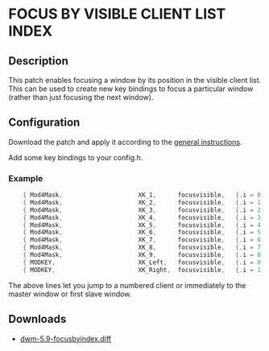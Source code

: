 FOCUS BY VISIBLE CLIENT LIST INDEX
==================================

Description
-----------

This patch enables focusing a window by its position in the visible client list. This can be used to create new key bindings to focus a particular window (rather than just focusing the next window).

Configuration
-------------

Download the patch and apply it according to the [general instructions](http://dwm.suckless.org/patches/).

Add some key bindings to your config.h.

### Example

```c
    { Mod4Mask,                     XK_1,      focusvisible,   {.i = 0 } },
    { Mod4Mask,                     XK_2,      focusvisible,   {.i = 1 } },
    { Mod4Mask,                     XK_3,      focusvisible,   {.i = 2 } },
    { Mod4Mask,                     XK_4,      focusvisible,   {.i = 3 } },
    { Mod4Mask,                     XK_5,      focusvisible,   {.i = 4 } },
    { Mod4Mask,                     XK_6,      focusvisible,   {.i = 5 } },
    { Mod4Mask,                     XK_7,      focusvisible,   {.i = 6 } },
    { Mod4Mask,                     XK_8,      focusvisible,   {.i = 7 } },
    { Mod4Mask,                     XK_9,      focusvisible,   {.i = 8 } },
    { MODKEY,                       XK_Left,   focusvisible,   {.i = 0 } },
    { MODKEY,                       XK_Right,  focusvisible,   {.i = 1 } },
```

The above lines let you jump to a numbered client or immediately to the master window or first slave window.


Downloads
---------
* [dwm-5.9-focusbyindex.diff](dwm-5.9-focusbyindex.diff)

